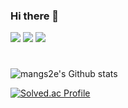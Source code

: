 ### Hi there 👋

<!--
**mangs2e/mangs2e** is a ✨ _special_ ✨ repository because its `README.md` (this file) appears on your GitHub profile. -->


<a href="https://java.com/ko/"><img src="https://img.shields.io/badge/Java-007396?style=flat-square&amp;logo=Java&amp;logoColor=white" /></a> <a href="https://spring.io/"><img src="https://img.shields.io/badge/Spring-6DB33F?style=flat-square&amp;logo=Spring&amp;logoColor=white" /></a> <a href="https://go.mariadb.com/"><img src="https://img.shields.io/badge/MariaDB-003545?style=flat-square&amp;logo=MariaDB&amp;logoColor=white" /></a>
#



![mangs2e's Github stats](https://github-readme-stats.vercel.app/api?username=mangs2e&show_icons=true&theme=radical)

[![Solved.ac Profile](http://mazassumnida.wtf/api/v2/generate_badge?boj=mangs2e)](https://solved.ac/mangs2e)


